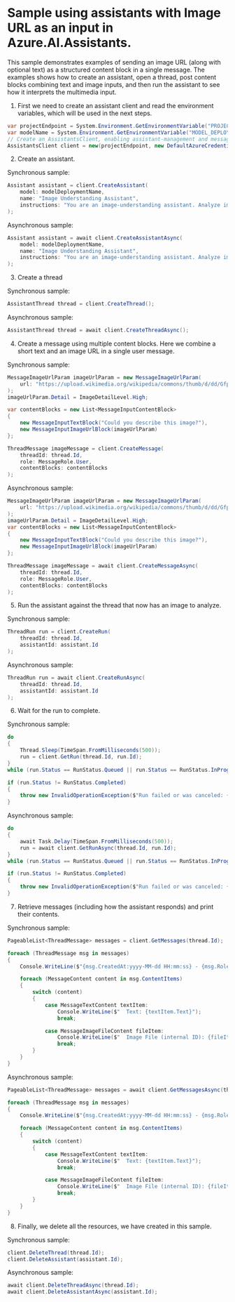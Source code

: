 # Sample using assistants with Image URL as an input in Azure.AI.Assistants.

This sample demonstrates examples of sending an image URL (along with optional text) as a structured content block in a single message. The examples shows how to create an assistant, open a thread,  post content blocks combining text and image inputs, and then run the assistant to see how it interprets the multimedia input.

1. First we need to create an assistant client and read the environment variables, which will be used in the next steps.

```C# Snippet:AssistantImageUrlInMessageCreateClient
var projectEndpoint = System.Environment.GetEnvironmentVariable("PROJECT_ENDPOINT");
var modelName = System.Environment.GetEnvironmentVariable("MODEL_DEPLOYMENT_NAME");
// Create an AssistantsClient, enabling assistant-management and messaging.
AssistantsClient client = new(projectEndpoint, new DefaultAzureCredential());
```

2. Create an assistant.

Synchronous sample:
```C# Snippet:AssistantImageUrlInMessageCreateAssistant_Sync
Assistant assistant = client.CreateAssistant(
    model: modelDeploymentName,
    name: "Image Understanding Assistant",
    instructions: "You are an image-understanding assistant. Analyze images and provide textual descriptions."
);
```

Asynchronous sample:
```C# Snippet:AssistantImageUrlInMessageCreateAssistant
Assistant assistant = await client.CreateAssistantAsync(
    model: modelDeploymentName,
    name: "Image Understanding Assistant",
    instructions: "You are an image-understanding assistant. Analyze images and provide textual descriptions."
);
```

3. Create a thread

Synchronous sample:
```C# Snippet:AssistantImageUrlInMessageCreateThread_Sync
AssistantThread thread = client.CreateThread();
```

Asynchronous sample:
```C# Snippet:AssistantImageUrlInMessageCreateThread
AssistantThread thread = await client.CreateThreadAsync();
```

4. Create a message using multiple content blocks. Here we combine a short text and an image URL in a single user message.

Synchronous sample:
```C# Snippet:AssistantImageUrlInMessageCreateMessage_Sync
MessageImageUrlParam imageUrlParam = new MessageImageUrlParam(
    url: "https://upload.wikimedia.org/wikipedia/commons/thumb/d/dd/Gfp-wisconsin-madison-the-nature-boardwalk.jpg/2560px-Gfp-wisconsin-madison-the-nature-boardwalk.jpg"
);
imageUrlParam.Detail = ImageDetailLevel.High;

var contentBlocks = new List<MessageInputContentBlock>
{
    new MessageInputTextBlock("Could you describe this image?"),
    new MessageInputImageUrlBlock(imageUrlParam)
};

ThreadMessage imageMessage = client.CreateMessage(
    threadId: thread.Id,
    role: MessageRole.User,
    contentBlocks: contentBlocks
);
```

Asynchronous sample:
```C# Snippet:AssistantImageUrlInMessageCreateMessage
MessageImageUrlParam imageUrlParam = new MessageImageUrlParam(
    url: "https://upload.wikimedia.org/wikipedia/commons/thumb/d/dd/Gfp-wisconsin-madison-the-nature-boardwalk.jpg/2560px-Gfp-wisconsin-madison-the-nature-boardwalk.jpg"
);
imageUrlParam.Detail = ImageDetailLevel.High;
var contentBlocks = new List<MessageInputContentBlock>
{
    new MessageInputTextBlock("Could you describe this image?"),
    new MessageInputImageUrlBlock(imageUrlParam)
};

ThreadMessage imageMessage = await client.CreateMessageAsync(
    threadId: thread.Id,
    role: MessageRole.User,
    contentBlocks: contentBlocks
);
```

5. Run the assistant against the thread that now has an image to analyze.

Synchronous sample:
```C# Snippet:AssistantImageUrlInMessageCreateRun_Sync
ThreadRun run = client.CreateRun(
    threadId: thread.Id,
    assistantId: assistant.Id
);
```

Asynchronous sample:
```C# Snippet:AssistantImageUrlInMessageCreateRun
ThreadRun run = await client.CreateRunAsync(
    threadId: thread.Id,
    assistantId: assistant.Id
);
```

6. Wait for the run to complete.


Synchronous sample:
```C# Snippet:AssistantImageUrlInMessageWaitForRun_Sync
do
{
    Thread.Sleep(TimeSpan.FromMilliseconds(500));
    run = client.GetRun(thread.Id, run.Id);
}
while (run.Status == RunStatus.Queued || run.Status == RunStatus.InProgress);

if (run.Status != RunStatus.Completed)
{
    throw new InvalidOperationException($"Run failed or was canceled: {run.LastError?.Message}");
}
```

Asynchronous sample:
```C# Snippet:AssistantImageUrlInMessageWaitForRun
do
{
    await Task.Delay(TimeSpan.FromMilliseconds(500));
    run = await client.GetRunAsync(thread.Id, run.Id);
}
while (run.Status == RunStatus.Queued || run.Status == RunStatus.InProgress);

if (run.Status != RunStatus.Completed)
{
    throw new InvalidOperationException($"Run failed or was canceled: {run.LastError?.Message}");
}
```

7. Retrieve messages (including how the assistant responds) and print their contents.

Synchronous sample:
```C# Snippet:AssistantImageUrlInMessageReview_Sync
PageableList<ThreadMessage> messages = client.GetMessages(thread.Id);

foreach (ThreadMessage msg in messages)
{
    Console.WriteLine($"{msg.CreatedAt:yyyy-MM-dd HH:mm:ss} - {msg.Role,10}:");

    foreach (MessageContent content in msg.ContentItems)
    {
        switch (content)
        {
            case MessageTextContent textItem:
                Console.WriteLine($"  Text: {textItem.Text}");
                break;

            case MessageImageFileContent fileItem:
                Console.WriteLine($"  Image File (internal ID): {fileItem.FileId}");
                break;
        }
    }
}
```

Asynchronous sample:
```C# Snippet:AssistantImageUrlInMessageReview
PageableList<ThreadMessage> messages = await client.GetMessagesAsync(thread.Id);

foreach (ThreadMessage msg in messages)
{
    Console.WriteLine($"{msg.CreatedAt:yyyy-MM-dd HH:mm:ss} - {msg.Role,10}:");

    foreach (MessageContent content in msg.ContentItems)
    {
        switch (content)
        {
            case MessageTextContent textItem:
                Console.WriteLine($"  Text: {textItem.Text}");
                break;

            case MessageImageFileContent fileItem:
                Console.WriteLine($"  Image File (internal ID): {fileItem.FileId}");
                break;
        }
    }
}
```

8. Finally, we delete all the resources, we have created in this sample.

Synchronous sample:
```C# Snippet:AssistantImageUrlInMessageCleanup_Sync
client.DeleteThread(thread.Id);
client.DeleteAssistant(assistant.Id);
```

Asynchronous sample:
```C# Snippet:AssistantImageUrlInMessageCleanup
await client.DeleteThreadAsync(thread.Id);
await client.DeleteAssistantAsync(assistant.Id);
```

